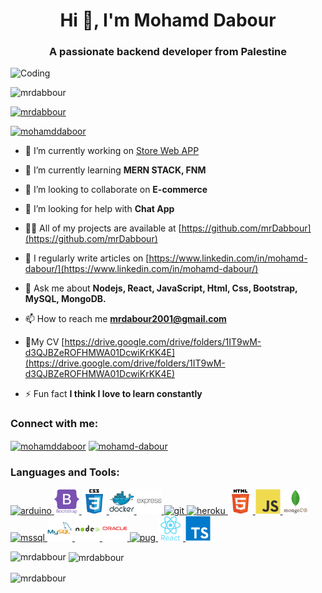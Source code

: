 <h1 align="center">Hi 👋, I'm Mohamd Dabour</h1>
<h3 align="center">A passionate backend developer from Palestine</h3>
 <img  alt="Coding"  width="290" src="https://i.pinimg.com/originals/e4/26/70/e426702edf874b181aced1e2fa5c6cde.gif">
<p align="left"> <img src="https://komarev.com/ghpvc/?username=mrdabbour&label=Profile%20views&color=0e75b6&style=flat" alt="mrdabbour" /> </p>

<p align="left"> <a href="https://github.com/ryo-ma/github-profile-trophy"><img src="https://github-profile-trophy.vercel.app/?username=mrdabbour" alt="mrdabbour" /></a> </p>

<p align="left"> <a href="https://twitter.com/mohamddaboor" target="blank"><img src="https://img.shields.io/twitter/follow/mohamddaboor?logo=twitter&style=for-the-badge" alt="mohamddaboor" /></a> </p>

- 🔭 I’m currently working on [Store Web APP](https://github.com/mrDabbour/Store_Web-Application-MERN-)

- 🌱 I’m currently learning **MERN STACK, FNM**

- 👯 I’m looking to collaborate on **E-commerce**

- 🤝 I’m looking for help with **Chat App**

- 👨‍💻 All of my projects are available at [https://github.com/mrDabbour](https://github.com/mrDabbour)

- 📝 I regularly write articles on [https://www.linkedin.com/in/mohamd-dabour/](https://www.linkedin.com/in/mohamd-dabour/)

- 💬 Ask me about **Nodejs, React, JavaScript, Html, Css, Bootstrap, MySQL, MongoDB.**

- 📫 How to reach me **mrdabour2001@gmail.com**

- 📄My CV [https://drive.google.com/drive/folders/1IT9wM-d3QJBZeROFHMWA01DcwiKrKK4E](https://drive.google.com/drive/folders/1IT9wM-d3QJBZeROFHMWA01DcwiKrKK4E)

- ⚡ Fun fact **I think I love to learn constantly**

<h3 align="left">Connect with me:</h3>
<p align="left">
<a href="https://twitter.com/mohamddaboor" target="blank"><img align="center" src="https://raw.githubusercontent.com/rahuldkjain/github-profile-readme-generator/master/src/images/icons/Social/twitter.svg" alt="mohamddaboor" height="30" width="40" /></a>
<a href="https://linkedin.com/in/mohamd-dabour" target="blank"><img align="center" src="https://raw.githubusercontent.com/rahuldkjain/github-profile-readme-generator/master/src/images/icons/Social/linked-in-alt.svg" alt="mohamd-dabour" height="30" width="40" /></a>
</p>

<h3 align="left">Languages and Tools:</h3>
<p align="left"> <a href="https://www.arduino.cc/" target="_blank" rel="noreferrer"> <img src="https://cdn.worldvectorlogo.com/logos/arduino-1.svg" alt="arduino" width="40" height="40"/> </a> <a href="https://getbootstrap.com" target="_blank" rel="noreferrer"> <img src="https://raw.githubusercontent.com/devicons/devicon/master/icons/bootstrap/bootstrap-plain-wordmark.svg" alt="bootstrap" width="40" height="40"/> </a> <a href="https://www.w3schools.com/css/" target="_blank" rel="noreferrer"> <img src="https://raw.githubusercontent.com/devicons/devicon/master/icons/css3/css3-original-wordmark.svg" alt="css3" width="40" height="40"/> </a> <a href="https://www.docker.com/" target="_blank" rel="noreferrer"> <img src="https://raw.githubusercontent.com/devicons/devicon/master/icons/docker/docker-original-wordmark.svg" alt="docker" width="40" height="40"/> </a> <a href="https://expressjs.com" target="_blank" rel="noreferrer"> <img src="https://raw.githubusercontent.com/devicons/devicon/master/icons/express/express-original-wordmark.svg" alt="express" width="40" height="40"/> </a> <a href="https://git-scm.com/" target="_blank" rel="noreferrer"> <img src="https://www.vectorlogo.zone/logos/git-scm/git-scm-icon.svg" alt="git" width="40" height="40"/> </a> <a href="https://heroku.com" target="_blank" rel="noreferrer"> <img src="https://www.vectorlogo.zone/logos/heroku/heroku-icon.svg" alt="heroku" width="40" height="40"/> </a> <a href="https://www.w3.org/html/" target="_blank" rel="noreferrer"> <img src="https://raw.githubusercontent.com/devicons/devicon/master/icons/html5/html5-original-wordmark.svg" alt="html5" width="40" height="40"/> </a> <a href="https://developer.mozilla.org/en-US/docs/Web/JavaScript" target="_blank" rel="noreferrer"> <img src="https://raw.githubusercontent.com/devicons/devicon/master/icons/javascript/javascript-original.svg" alt="javascript" width="40" height="40"/> </a> <a href="https://www.mongodb.com/" target="_blank" rel="noreferrer"> <img src="https://raw.githubusercontent.com/devicons/devicon/master/icons/mongodb/mongodb-original-wordmark.svg" alt="mongodb" width="40" height="40"/> </a> <a href="https://www.microsoft.com/en-us/sql-server" target="_blank" rel="noreferrer"> <img src="https://www.svgrepo.com/show/303229/microsoft-sql-server-logo.svg" alt="mssql" width="40" height="40"/> </a> <a href="https://www.mysql.com/" target="_blank" rel="noreferrer"> <img src="https://raw.githubusercontent.com/devicons/devicon/master/icons/mysql/mysql-original-wordmark.svg" alt="mysql" width="40" height="40"/> </a> <a href="https://nodejs.org" target="_blank" rel="noreferrer"> <img src="https://raw.githubusercontent.com/devicons/devicon/master/icons/nodejs/nodejs-original-wordmark.svg" alt="nodejs" width="40" height="40"/> </a> <a href="https://www.oracle.com/" target="_blank" rel="noreferrer"> <img src="https://raw.githubusercontent.com/devicons/devicon/master/icons/oracle/oracle-original.svg" alt="oracle" width="40" height="40"/> </a> <a href="https://pugjs.org" target="_blank" rel="noreferrer"> <img src="https://cdn.worldvectorlogo.com/logos/pug.svg" alt="pug" width="40" height="40"/> </a> <a href="https://reactjs.org/" target="_blank" rel="noreferrer"> <img src="https://raw.githubusercontent.com/devicons/devicon/master/icons/react/react-original-wordmark.svg" alt="react" width="40" height="40"/> </a> <a href="https://www.typescriptlang.org/" target="_blank" rel="noreferrer"> <img src="https://raw.githubusercontent.com/devicons/devicon/master/icons/typescript/typescript-original.svg" alt="typescript" width="40" height="40"/> </a> </p>

<p><img align="left" src="https://github-readme-stats.vercel.app/api/top-langs?username=mrdabbour&show_icons=true&locale=en&layout=compact" alt="mrdabbour" /></p>

<p>&nbsp;<img align="center" src="https://github-readme-stats.vercel.app/api?username=mrdabbour&show_icons=true&locale=en" alt="mrdabbour" /></p>

<p><img align="center" src="https://github-readme-streak-stats.herokuapp.com/?user=mrdabbour&" alt="mrdabbour" /></p>
